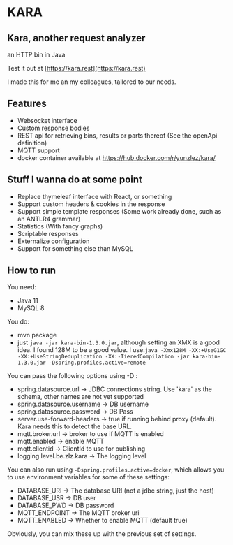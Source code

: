 # KARA
## Kara, another request analyzer
an HTTP bin in Java

Test it out at [https://kara.rest](https://kara.rest)

I made this for me an my colleagues, tailored to our needs.

## Features
 * Websocket interface
 * Custom response bodies
 * REST api for retrieving bins, results or parts thereof (See the openApi definition)
 * MQTT support
 * docker container available at https://hub.docker.com/r/yunzlez/kara/
 
## Stuff I wanna do at some point
 * Replace thymeleaf interface with React, or something
 * Support custom headers & cookies in the response
 * Support simple template responses (Some work already done, such as an ANTLR4 grammar)
 * Statistics (With fancy graphs)
 * Scriptable responses
 * Externalize configuration
 * Support for something else than MySQL
 
## How to run
You need:
 * Java 11
 * MySQL 8
 
You do:
 * mvn package
 * just `java -jar kara-bin-1.3.0.jar`, although setting an XMX is a good idea. I found 128M to be a good value. I use:`java -Xmx128M -XX:+UseG1GC -XX:+UseStringDeduplication -XX:-TieredCompilation -jar kara-bin-1.3.0.jar -Dspring.profiles.active=remote`
 
You can pass the following options using -D :
* spring.datasource.url -> JDBC connections string. Use 'kara' as the schema, other names are not yet supported
* spring.datasource.username -> DB username
* spring.datasource.password -> DB Pass
* server.use-forward-headers -> true if running behind proxy (default). Kara needs this to detect the base URL.
* mqtt.broker.url -> broker to use if MQTT is enabled
* mqtt.enabled -> enable MQTT
* mqtt.clientid -> ClientId to use for publishing
* logging.level.be.zlz.kara -> The logging level

You can also run using  `-Dspring.profiles.active=docker`, which allows you to use environment variables for some of these settings:
* DATABASE_URI -> The database URI (not a jdbc string, just the host)
* DATABASE_USR -> DB user
* DATABASE_PWD -> DB password
* MQTT_ENDPOINT -> The MQTT broker uri
* MQTT_ENABLED -> Whether to enable MQTT (default true)

Obviously, you can mix these up with the previous set of settings.